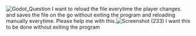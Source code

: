 ![Godot_Question](https://github.com/YashConnorJade/Godot_JSON_Save/assets/94953098/69fc5abb-ce0b-4462-a117-58d6960e8cc1)
I want to reload the file everytime the player changes and saves the file on the go without exiting the program and reloading manually everytime. Please help me with this.![Screenshot (233)](https://github.com/YashConnorJade/Godot_JSON_Save/assets/94953098/05da544e-a0ef-4180-b62a-3dec436977e1)
I want this to be done without exiting the program
